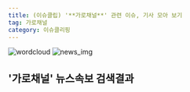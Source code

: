 ```yaml
---
title: (이슈클립) '**가로채널**' 관련 이슈, 기사 모아 보기
tag: 가로채널
category: 이슈클리핑
---
```

![wordcloud](https://s3.ap-northeast-2.amazonaws.com/lyrics101-wordcloud/2018-09-26-1537898427.png)
![news_img](https://user-images.githubusercontent.com/42597476/44507050-1206f400-a6e4-11e8-8d98-7ffbfebb353f.png)
## **'**가로채널**'** 뉴스속보 검색결과

